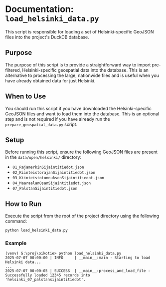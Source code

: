 # Documentation: `load_helsinki_data.py`

This script is responsible for loading a set of Helsinki-specific GeoJSON files into the project's DuckDB database.

## Purpose

The purpose of this script is to provide a straightforward way to import pre-filtered, Helsinki-specific geospatial data into the database. This is an alternative to processing the large, nationwide files and is useful when you have already obtained data for just Helsinki.

## When to Use

You should run this script if you have downloaded the Helsinki-specific GeoJSON files and want to load them into the database. This is an optional step and is not required if you have already run the `prepare_geospatial_data.py` script.

## Setup

Before running this script, ensure the following GeoJSON files are present in the `data/open/helsinki/` directory:

-   `01_RajamerkinSijaintitiedot.json`
-   `02_KiinteistorajanSijaintitiedot.json`
-   `03_KiinteistotunnuksenSijaintitiedot.json`
-   `04_MaaraalanOsanSijaintitiedot.json`
-   `07_PalstanSijaintitiedot.json`

## How to Run

Execute the script from the root of the project directory using the following command:

```sh
python load_helsinki_data.py
```

### Example

```
(venv) G:\proj\oikotie> python load_helsinki_data.py
2025-07-07 00:00:00 | INFO     | __main__:main - Starting to load Helsinki data...
...
2025-07-07 00:00:05 | SUCCESS  | __main__:process_and_load_file - Successfully loaded 12345 records into 'helsinki_07_palstansijaintitiedot'.
```
